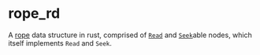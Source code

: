 # rope_rd

A [rope](https://en.wikipedia.org/wiki/Rope_(data_structure)) data structure in rust, comprised of [`Read`](https://doc.rust-lang.org/std/io/trait.Read.html) and [`Seek`](https://doc.rust-lang.org/std/io/trait.Seek.html)able nodes, which itself implements `Read` and `Seek`.
